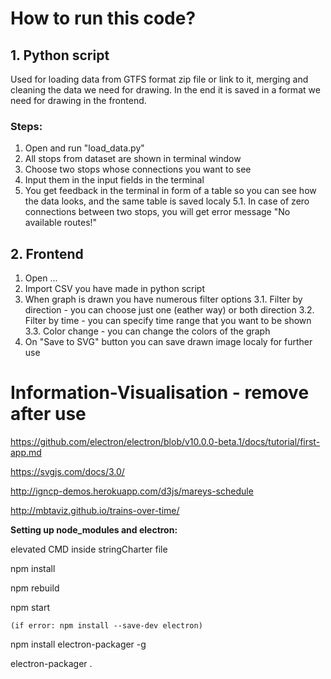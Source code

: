 # How to run this code?

## 1. Python script

Used for loading data from GTFS format zip file or link to it, merging and cleaning the data we need for drawing. In the end it is saved in a format we need for drawing in the frontend. 

### Steps: 

1. Open and run "load_data.py"
2. All stops from dataset are shown in terminal window
3. Choose two stops whose connections you want to see
4. Input them in the input fields in the terminal
5. You get feedback in the terminal in form of a table so you can see how the data looks, and the same table is saved localy
5.1. In case of zero connections between two stops, you will get error message "No available routes!"

## 2. Frontend

1. Open ...
2. Import CSV you have made in python script
3. When graph is drawn you have numerous filter options
3.1. Filter by direction - you can choose just one (eather way) or both direction
3.2. Filter by time - you can specify time range that you want to be shown
3.3. Color change - you can change the colors of the graph
4. On "Save to SVG" button you can save drawn image localy for further use


# Information-Visualisation - remove after use

https://github.com/electron/electron/blob/v10.0.0-beta.1/docs/tutorial/first-app.md

https://svgjs.com/docs/3.0/

http://igncp-demos.herokuapp.com/d3js/mareys-schedule

http://mbtaviz.github.io/trains-over-time/


**Setting up node_modules and electron:**

elevated CMD inside stringCharter file

npm install

npm rebuild

npm start

    (if error: npm install --save-dev electron)
   
npm install electron-packager -g

electron-packager .
